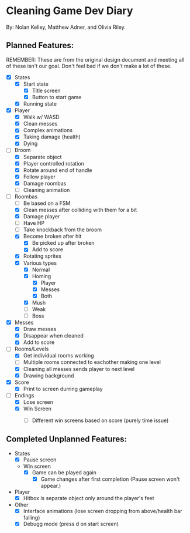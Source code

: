 # Cleaning Game Dev Diary
By: Nolan Kelley, Matthew Adner, and Olivia Riley.

## Planned Features:
REMEMBER: These are from the original design document and meeting all of these isn't our goal.
Don't feel bad if we don't make a lot of these.
- [x] States
    - [x] Start state
        - [x] Title screen 
        - [x] Button to start game
    - [x] Running state
- [x] Player
    - [x] Walk w/ WASD
    - [x] Clean messes
    - [x] Complex animations
    - [x] Taking damage (health)
    - [x] Dying
- [ ] Broom 
    - [x] Separate object
    - [x] Player controlled rotation
    - [x] Rotate around end of handle
    - [x] Follow player
    - [x] Damage roombas
    - [ ] Cleaning animation
- [ ] Roombas
    - [ ] Be based on a FSM
    - [x] Clean messes after colliding with them for a bit
    - [x] Damage player
    - [ ] Have HP
    - [ ] Take knockback from the broom
    - [x] Become broken after hit
        - [x] Be picked up after broken
        - [x] Add to score
    - [x] Rotating sprites
    - [x] Various types
        - [x] Normal
        - [x] Homing
            - [x] Player
            - [x] Messes
            - [x] Both
        - [x] Mush
        - [ ] Weak
        - [ ] Boss
- [x] Messes
    - [x] Draw messes
    - [x] Disappear when cleaned
    - [x] Add to score
- [ ] Rooms/Levels
    - [x] Get individual rooms working
    - [ ] Multiple rooms connected to eachother making one level
    - [x] Cleaning all messes sends player to next level
    - [x] Drawing background
- [x] Score
    - [x] Print to screen durring gameplay
- [ ] Endings
    - [x] Lose screen
    - [x] Win Screen
        - [ ] Different win screens based on score (purely time issue)


## Completed Unplanned Features:
* States
    - [x] Pause screen
    * Win screen 
        - [x] Game can be played again
            - [x] Game changes after first completion (Pause screen won't appear.)
* Player
    - [x] Hitbox is separate object only around the player's feet
* Other
    - [x] Interface animations (lose screen dropping from above/health bar falling)
    - [x] Debugg mode (press d on start screen)